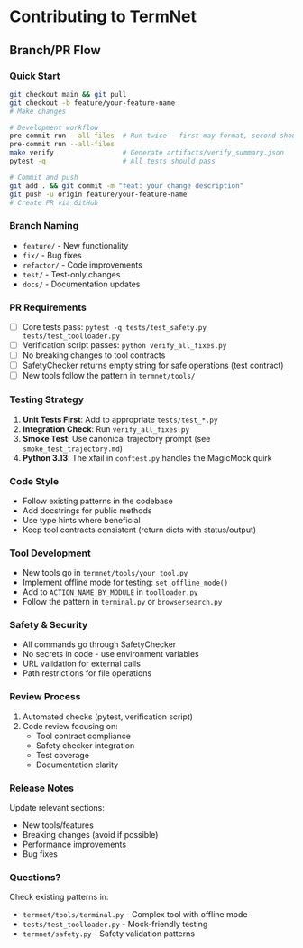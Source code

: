# Contributing to TermNet

## Branch/PR Flow

### Quick Start
```bash
git checkout main && git pull
git checkout -b feature/your-feature-name
# Make changes

# Development workflow
pre-commit run --all-files  # Run twice - first may format, second should exit 0
pre-commit run --all-files
make verify                 # Generate artifacts/verify_summary.json
pytest -q                   # All tests should pass

# Commit and push
git add . && git commit -m "feat: your change description"
git push -u origin feature/your-feature-name
# Create PR via GitHub
```

### Branch Naming
- `feature/` - New functionality
- `fix/` - Bug fixes
- `refactor/` - Code improvements
- `test/` - Test-only changes
- `docs/` - Documentation updates

### PR Requirements
- [ ] Core tests pass: `pytest -q tests/test_safety.py tests/test_toolloader.py`
- [ ] Verification script passes: `python verify_all_fixes.py`
- [ ] No breaking changes to tool contracts
- [ ] SafetyChecker returns empty string for safe operations (test contract)
- [ ] New tools follow the pattern in `termnet/tools/`

### Testing Strategy
1. **Unit Tests First**: Add to appropriate `tests/test_*.py`
2. **Integration Check**: Run `verify_all_fixes.py`
3. **Smoke Test**: Use canonical trajectory prompt (see `smoke_test_trajectory.md`)
4. **Python 3.13**: The xfail in `conftest.py` handles the MagicMock quirk

### Code Style
- Follow existing patterns in the codebase
- Add docstrings for public methods
- Use type hints where beneficial
- Keep tool contracts consistent (return dicts with status/output)

### Tool Development
- New tools go in `termnet/tools/your_tool.py`
- Implement offline mode for testing: `set_offline_mode()`
- Add to `ACTION_NAME_BY_MODULE` in `toolloader.py`
- Follow the pattern in `terminal.py` or `browsersearch.py`

### Safety & Security
- All commands go through SafetyChecker
- No secrets in code - use environment variables
- URL validation for external calls
- Path restrictions for file operations

### Review Process
1. Automated checks (pytest, verification script)
2. Code review focusing on:
   - Tool contract compliance
   - Safety checker integration
   - Test coverage
   - Documentation clarity

### Release Notes
Update relevant sections:
- New tools/features
- Breaking changes (avoid if possible)
- Performance improvements
- Bug fixes

### Questions?
Check existing patterns in:
- `termnet/tools/terminal.py` - Complex tool with offline mode
- `tests/test_toolloader.py` - Mock-friendly testing
- `termnet/safety.py` - Safety validation patterns
